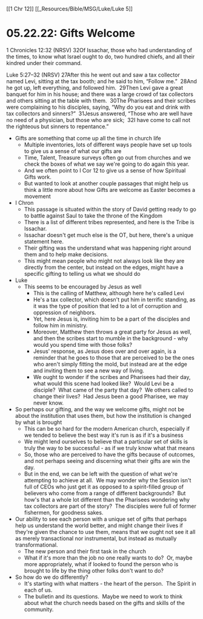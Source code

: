 [[1 Chr 12]]
[[_Resources/Bible/MSG/Luke/Luke 5]]

# 05.22.22: Gifts Welcome

1 Chronicles 12:32 (NRSV)
32Of Issachar, those who had understanding of the times, to know what Israel ought to do, two hundred chiefs, and all their kindred under their command.

Luke 5:27–32 (NRSV)
27After this he went out and saw a tax collector named Levi, sitting at the tax booth; and he said to him, “Follow me.” 
28And he got up, left everything, and followed him. 
29Then Levi gave a great banquet for him in his house; and there was a large crowd of tax collectors and others sitting at the table with them. 
30The Pharisees and their scribes were complaining to his disciples, saying, “Why do you eat and drink with tax collectors and sinners?” 
31Jesus answered, “Those who are well have no need of a physician, but those who are sick; 
32I have come to call not the righteous but sinners to repentance.”

* Gifts are something that come up all the time in church life
	* Multiple inventories, lots of different ways people have set up tools to give us a sense of what our gifts are
	* Time, Talent, Treasure surveys often go out from churches and we check the boxes of what we say we're going to do again this year.
	* And we often point to I Cor 12 to give us a sense of how Spiritual Gifts work.
	* But wanted to look at another couple passages that might help us think a little more about how Gifts are welcome as Easter becomes a movement
* I Chron
	* This passage is situated within the story of David getting ready to go to battle against Saul to take the throne of the Kingdom
	* There is a list of different tribes represented, and here is the Tribe is Issachar.
	* Issachar doesn't get much else is the OT, but here, there's a unique statement here.
	* Their gifting was the understand what was happening right around them and to help make decisions.
	* This might mean people who might not always look like they are directly from the center, but instead on the edges, might have a specific gifting to telling us what we should do
* Luke
	* This seems to be encouraged by Jesus as well
		* This is the calling of Matthew, although here he's called Levi
		* He's a tax collector, which doesn't put him in terrific standing, as it was the type of position that led to a lot of corruption and oppression of neighbors.
		* Yet, here Jesus is, inviting him to be a part of the disciples and follow him in ministry.
		* Moreover, Matthew then throws a great party for Jesus as well, and then the scribes start to mumble in the background - why would you spend time with those folks?
		* Jesus' response, as Jesus does over and over again, is a reminder that he goes to those that are perceived to be the ones who aren't simply fitting the mold, but instead are at the edge and inviting them to see a new way of living. 
		* We ought to wonder if the scribes and Pharisees had their day, what would this scene had looked like?  Would Levi be a disciple?  What came of the party that day?  We others called to change their lives?  Had Jesus been a good Pharisee, we may never know.
* So perhaps our gifting, and the way we welcome gifts, might not be about the institution that uses them, but how the institution is changed by what is brought
	* This can be so hard for the modern American church, especially if we tended to believe the best way it's run is as if it's a business
	* We might lend ourselves to believe that a particular set of skills is truly the way to be successful - as if we truly know what that means
	* So, those who are perceived to have the gifts because of outcomes, and not perhaps seeing and discerning what their gifts are win the day.
	* But in the end, we can be left with the question of what we're attempting to achieve at all.  We may wonder why the Session isn't full of CEOs who just get it as opposed to a spirit-filled group of believers who come from a range of different backgrounds?  But how's that a whole lot different than the Pharisees wondering why tax collectors are part of the story?  The disciples were full of former fishermen, for goodness sakes. 
* Our ability to see each person with a unique set of gifts that perhaps help us understand the world better, and might change their lives if they're given the chance to use them, means that we ought not see it all as merely transactional nor instrumental, but instead as mutually transformational.
	* The new person and their first task in the church
	* What if it's more than the job no one really wants to do?  Or, maybe more appropriately, what if looked to found the person who is brought to life by the thing other folks don't want to do?
* So how do we do differently?
	* It's starting with what matters - the heart of the person.  The Spirit in each of us.
	* The bulletin and its questions.  Maybe we need to work to think about what the church needs based on the gifts and skills of the community.
